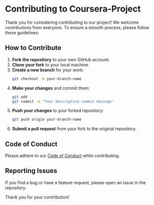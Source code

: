 # Contributing to Coursera-Project

Thank you for considering contributing to our project! We welcome contributions from everyone. To ensure a smooth process, please follow these guidelines:

## How to Contribute

1. **Fork the repository** to your own GitHub account.
2. **Clone your fork** to your local machine.
3. **Create a new branch** for your work:
    ```sh
    git checkout -b your-branch-name
    ```
4. **Make your changes** and commit them:
    ```sh
    git add .
    git commit -m "Your descriptive commit message"
    ```
5. **Push your changes** to your forked repository:
    ```sh
    git push origin your-branch-name
    ```
6. **Submit a pull request** from your fork to the original repository.

## Code of Conduct

Please adhere to our [Code of Conduct](CODE_OF_CONDUCT.md) while contributing.

## Reporting Issues

If you find a bug or have a feature request, please open an issue in the repository.


Thank you for your contribution!

